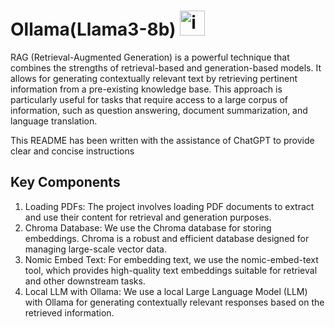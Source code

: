 # Ollama(Llama3-8b) <img src="https://github.com/Farlos3/Try-RAG-Ollama/assets/86741684/28d8eeef-77cb-4701-bb0b-09b06cec40fb" alt="image" width="40"/>

RAG (Retrieval-Augmented Generation) is a powerful technique that combines the strengths of retrieval-based and generation-based models. It allows for generating contextually relevant text by retrieving pertinent information from a pre-existing knowledge base. This approach is particularly useful for tasks that require access to a large corpus of information, such as question answering, document summarization, and language translation.

This README has been written with the assistance of ChatGPT to provide clear and concise instructions

## Key Components
1. Loading PDFs: The project involves loading PDF documents to extract and use their content for retrieval and generation purposes.
2. Chroma Database: We use the Chroma database for storing embeddings. Chroma is a robust and efficient database designed for managing large-scale vector data.
3. Nomic Embed Text: For embedding text, we use the nomic-embed-text tool, which provides high-quality text embeddings suitable for retrieval and other downstream tasks.
4. Local LLM with Ollama: We use a local Large Language Model (LLM) with Ollama for generating contextually relevant responses based on the retrieved information.
 
